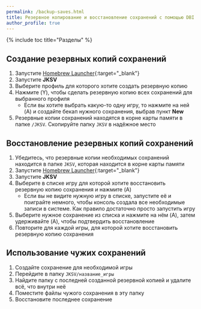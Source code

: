 ```yaml
---
permalink: /backup-saves.html
title: Резервное копирование и восстановление сохранений с помощью DBI
author_profile: true
---
```

{% include toc title="Разделы" %}

## Создание резервных копий сохранений 

1. Запустите [Homebrew Launcher](hbl){:target="_blank"}
1. Запустите **JKSV**
1. Выберите профиль для которого хотите создать резервную копию
1. Нажмите (Y), чтобы сделать резервную копию всех сохранений для выбранного профиля 
	* Если вы хотите выбрать какую-то одну игру, то нажмите на ней (A) и создайте бекап нужного сохранения, выбрав пункт **New**
1. Резервные копии сохранений находятся в корне карты памяти в папке `/JKSV`. Скопируйте папку `JKSV` в надёжное место

## Восстановление резервных копий сохранений 

1. Убедитесь, что резервные копии необходимых сохранений находится в папке `JKSV`, которая находится в корне карты памяти 
1. Запустите [Homebrew Launcher](hbl){:target="_blank"}
1. Запустите **JKSV**
1. Выберите в списке игру для которой хотите восстановить резервную копию сохранения и нажмите (A)
	* Если вы не видите нужную игру в списке, запустите её и поиграйте немного, чтобы консоль создала все необходимые записи в системе. Как правило достаточно просто запустить игру
1. Выберите нужное сохранение из списка и нажмите на нём (A), затем удерживайте (A), чтобы подтвердить восстановление
1. Повторите для каждой игры, для которой хотите восстановить резервную копию сохранения

## Использование чужих сохранений 

1. Создайте сохранение для необходимой игры 
1. Перейдите в папку `JKSV/название_игры`
1. Найдите папку с последней созданной резервной копией и удалите всё, что внутри неё
1. Поместите файлы чужого сохранения в эту папку
1. Восстановите последнее сохранение
